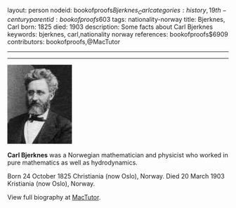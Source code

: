 layout: person
nodeid: bookofproofs$Bjerknes_Carl
categories: history,19th-century
parentid: bookofproofs$603
tags: nationality-norway
title: Bjerknes, Carl
born: 1825
died: 1903
description: Some facts about Carl Bjerknes
keywords: bjerknes, carl,nationality norway
references: bookofproofs$6909
contributors: bookofproofs,@MacTutor

---


---

![Bjerknes_Carl.jpg](https://github.com/bookofproofs/bookofproofs.github.io/blob/main/_sources/_assets/images/portraits/Bjerknes_Carl.jpg?raw=true)

**Carl Bjerknes** was a Norwegian mathematician and physicist who worked in pure mathematics as well as hydrodynamics.

Born 24 October 1825 Christiania (now Oslo), Norway. Died 20 March 1903 Kristiania (now Oslo), Norway.


View full biography at [MacTutor](https://mathshistory.st-andrews.ac.uk/Biographies/Bjerknes_Carl/).